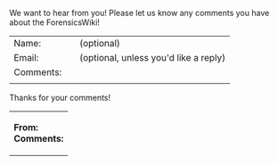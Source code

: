 We want to hear from you! Please let us know any comments you have about
the ForensicsWiki!

<EmailForm>

|                                      |                             |                                       |
|--------------------------------------|-----------------------------|---------------------------------------|
| Name:                                | <emailform name=40 />       | (optional)                            |
| Email:                               | <emailform from=40 />       | (optional, unless you'd like a reply) |
| Comments:                            | <emailform comments=80x8 /> |                                       |
| <emailform submit="Send Comments" /> |                             |                                       |

</EmailForm> <EmailForm result> Thanks for your comments!

<table>
<tbody>
<tr class="odd">
<td><p><strong>From:</strong> <emailform name /> <emailform from/><br />
<strong>Comments:</strong> <emailform comments /></p></td>
</tr>
</tbody>
</table>

</EmailForm>